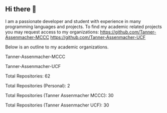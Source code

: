 ## Hi there 👋
I am a passionate developer and student with experience in many programming languages and projects. 
To find my academic related projects you may request access to my organizations:
https://github.com/Tanner-Assenmacher-MCCC
https://github.com/Tanner-Assenmacher-UCF

Below is an outline to my academic organizations. 

Tanner-Assenmacher-MCCC

Tanner-Assenmacher-UCF

<!--
**TannerAssenmacher/TannerAssenmacher** is a ✨ _special_ ✨ repository because its `README.md` (this file) appears on your GitHub profile.

Here are some ideas to get you started:

- 🔭 I’m currently working on ...
- 🌱 I’m currently learning ...
- 👯 I’m looking to collaborate on ...
- 🤔 I’m looking for help with ...
- 💬 Ask me about ...
- 📫 How to reach me: ...
- 😄 Pronouns: ...
- ⚡ Fun fact: ...
-->


Total Repositories: 62

Total Repositories (Personal): 2

Total Repositories (Tanner Assenmacher MCCC): 30

Total Repositories (Tanner Assenmacher UCF): 30